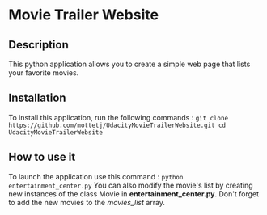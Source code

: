 # Movie Trailer Website
## Description
This python application allows you to create a simple web page that lists your favorite movies.

## Installation
To install this application, run the following commands :
`git clone https://github.com/mottetj/UdacityMovieTrailerWebsite.git
cd UdacityMovieTrailerWebsite`

## How to use it
To launch the application use this command :
`python entertainment_center.py`
You can also modify the movie's list by creating new instances of the class
Movie in **entertainment_center.py**. Don't forget to add the new movies to
the _movies_list_ array.
